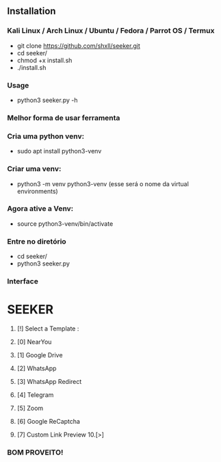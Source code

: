 ## Installation

### Kali Linux / Arch Linux / Ubuntu / Fedora / Parrot OS / Termux

- git clone https://github.com/shxll/seeker.git
- cd seeker/
- chmod +x install.sh
- ./install.sh

### Usage

- python3 seeker.py -h

### Melhor forma de usar ferramenta 

### Cria uma python venv:
- sudo apt install python3-venv

### Criar uma venv:
- python3 -m venv python3-venv (esse será o nome da virtual environments)

### Agora ative a Venv:
- source python3-venv/bin/activate

### Entre no diretório
- cd seeker/
- python3 seeker.py

### Interface
# SEEKER

1. [!] Select a Template :

2. [0] NearYou
3. [1] Google Drive
4. [2] WhatsApp
5. [3] WhatsApp Redirect
6. [4] Telegram
7. [5] Zoom
8. [6] Google ReCaptcha
9. [7] Custom Link Preview
10.[>] 

### BOM PROVEITO!


